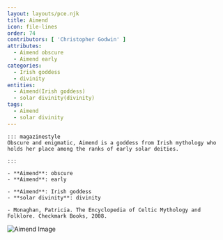 ```yaml
---
layout: layouts/pce.njk
title: Aimend
icon: file-lines
order: 74
contributors: [ 'Christopher Godwin' ]
attributes:
  - Aimend obscure
  - Aimend early
categories:
  - Irish goddess
  - divinity
entities:
  - Aimend(Irish goddess)
  - solar divinity(divinity)
tags:
  - Aimend
  - solar divinity
---
```

``` tab [group1:Info]
::: magazinestyle
Obscure and enigmatic, Aimend is a goddess from Irish mythology who holds her place among the ranks of early solar deities.

:::
```
``` tab [group1:Attributes]
- **Aimend**: obscure
- **Aimend**: early
```
``` tab [group1:Entities]
- **Aimend**: Irish goddess
- **solar divinity**: divinity
```
``` tab [group1:Sources]
- Monaghan, Patricia. The Encyclopedia of Celtic Mythology and Folklore. Checkmark Books, 2008.
```
![Aimend Image]([None])
